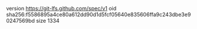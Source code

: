 version https://git-lfs.github.com/spec/v1
oid sha256:f5586895a4ce80a612dd90d1d5fcf05640e835606ffa9c243dbe3e90247569bd
size 1334
